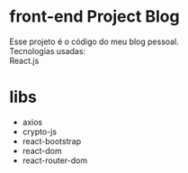 # front-end Project Blog
Esse projeto é o código do meu blog pessoal.<br>
Tecnologias usadas:<br>
React.js<br>
# libs 
<ul>
  <li>axios</li>
  <li>crypto-js</li>
  <li>react-bootstrap</li>
  <li>react-dom</li>
  <li>react-router-dom</li>    
</ul>

